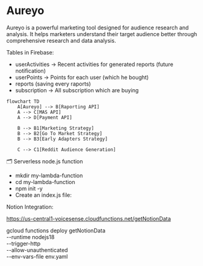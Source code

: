 # Aureyo

Aureyo is a powerful marketing tool designed for audience research and analysis. It helps marketers understand their target audience better through comprehensive research and data analysis.


Tables in Firebase:

- userActivities -> Recent activities for generated reports (future notification)
- userPoints -> Points for each user (which he bought)
- reports (saving every raports)
- subscription -> All subscription which are buying



```mermaid
flowchart TD
    A[Aureyo] --> B[Raporting API]
    A --> C[MAS API]
    A --> D[Payment API] 

    B --> B1[Marketing Strategy]
    B --> B2[Go To Market Strategy]
    B --> B3[Early Adapters Strategy]

    C --> C1[Reddit Audience Generation]
```

🗂 Serverless node.js function

- mkdir my-lambda-function
- cd my-lambda-function
- npm init -y
- Create an index.js file:


Notion Integration:

https://us-central1-voicesense.cloudfunctions.net/getNotionData



gcloud functions deploy getNotionData \
  --runtime nodejs18 \
  --trigger-http \
  --allow-unauthenticated \
  --env-vars-file env.yaml


